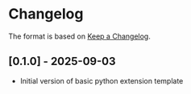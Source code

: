 # Changelog

The format is based on [Keep a Changelog](https://keepachangelog.com/en/1.0.0/).


## [0.1.0] - 2025-09-03
- Initial version of basic python extension template
